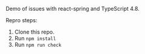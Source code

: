 Demo of issues with react-spring and TypeScript 4.8.

Repro steps:

1. Clone this repo.
2. Run `npm install`
3. Run `npm run check`
